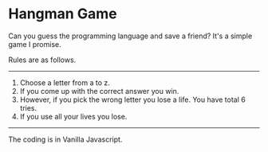 # Hangman Game

Can you guess the programming language and save a friend?
It's a simple game I promise.

Rules are as follows.
________________________________________________________________________________________________________________
1. Choose a letter from a to z.
2. If you come up with the correct answer you win.
3. However, if you pick the wrong letter you lose a life. You have total 6 tries.
4. If you use all your lives you lose.
________________________________________________________________________________________________________________

The coding is in Vanilla Javascript.
